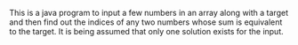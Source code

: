 This is a java program to input a few numbers in an array along with a target and then find out the indices of any two numbers whose sum is equivalent to the target.
It is being assumed that only one solution exists for the input.
